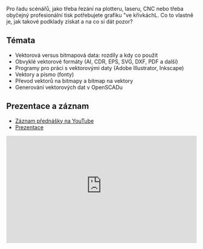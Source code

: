 <!-- dcterms:title = Záznam: Jak na přípravu vektorových podkladů -->
<!-- dcterms:abstract = Pro řadu scénářů, jako třeba řezání na plotteru, laseru, CNC nebo třeba obyčejný profesionální tisk potřebujete grafiku "ve křivkách". Co to vlastně je, jak takové podklady získat a na co si dát pozor? Záznam z dnešní přednášky. -->
<!-- dcterms:creator = Michal Altair Valášek -->
<!-- x4w:pictureUrl = /perex-pictures/logo-youtube.svg -->
<!-- x4w:pictureWidth = 150 -->
<!-- x4w:pictureHeight = 150 -->
<!-- x4w:coverUrl = /cover-pictures/20190923-pozvanka-do-prusalabu.jpg -->
<!-- x4w:coverCredits = PrusaLab -->
<!-- x4w:category = Akce a události -->
<!-- x4w:category = Bastlení -->
<!-- dcterms:date = 2019-09-24 -->

Pro řadu scénářů, jako třeba řezání na plotteru, laseru, CNC nebo třeba obyčejný profesionální tisk potřebujete grafiku "ve křivkáchL. Co to vlastně je, jak takové podklady získat a na co si dát pozor?

## Témata

* Vektorová versus bitmapová data: rozdíly a kdy co použít
* Obvyklé vektorové formáty (AI, CDR, EPS, SVG, DXF, PDF a další)
* Programy pro práci s vektorovými daty (Adobe Illustrator, Inkscape)
* Vektory a písmo (fonty)
* Převod vektorů na bitmapy a bitmap na vektory
* Generování vektorových dat v OpenSCADu

## Prezentace a záznam

* [Záznam přednášky na YouTube](https://youtu.be/wEcXGgPRSL0)
* [Prezentace](https://www.cdn.altairis.cz/Blog/2019/20190924-vektory-prusalab.pdf)

<div style="position:relative;padding-top:56.25%;">
  <iframe src="https://www.youtube-nocookie.com/embed/wEcXGgPRSL0" frameborder="0" allowfullscreen allow="accelerometer; autoplay; encrypted-media; gyroscope; picture-in-picture" style="position:absolute;top:0;left:0;width:100%;height:100%;"></iframe>
</div>
